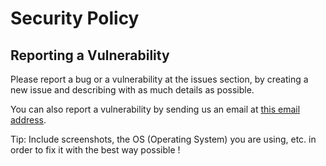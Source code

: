# Security Policy

## Reporting a Vulnerability

Please report a bug or a vulnerability at the issues section, by creating a new issue and describing with as much details as possible.

You can also report a vulnerability by sending us an email at <a href="mailto:new92github@gmail.com">this email address</a>.

Tip: Include screenshots, the OS (Operating System) you are using, etc. in order to fix it with the best way possible !

